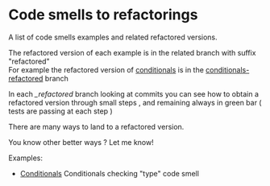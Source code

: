 # Code smells to refactorings

A list of code smells examples and related refactored versions.
  
The refactored version of each example is in the related branch with suffix "refactored"  
For example the refactored version of [conditionals] is in the [conditionals-refactored] branch 
 
In each *_refactored* branch looking at commits you can see how to obtain a refactored version through
small steps , and remaining always in green bar ( tests are passing at each  step )

There are many ways to land to a refactored version.  

You know other better ways ? Let me know!

Examples:
  - [Conditionals]    Conditionals checking "type" code smell

[conditionals]: <https://github.com/rmarioo/smells-to-refactoring/tree/master/conditionals>
[conditionals-refactored]: <https://github.com/rmarioo/smells-to-refactoring/tree/conditional_refactored/conditionals>

